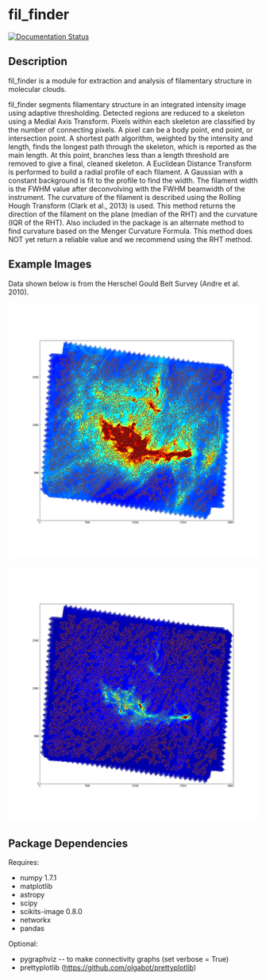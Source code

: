 fil_finder
==========

[![Documentation Status](https://readthedocs.org/projects/fil-finder/badge/?version=latest)](https://readthedocs.org/projects/fil-finder/?badge=latest)

Description
------------

fil_finder is a module for extraction and analysis of filamentary structure in molecular clouds.

fil_finder segments filamentary structure in an integrated intensity image using adaptive thresholding.
Detected regions are reduced to a skeleton using a Medial Axis Transform.
Pixels within each skeleton are classified by the number of connecting pixels.
A pixel can be a body point, end point, or intersection point.
A shortest path algorithm, weighted by the intensity and length, finds the longest path through the skeleton, which is reported as the main length.
At this point, branches less than a length threshold are removed to give a final, cleaned skeleton.
A Euclidean Distance Transform is performed to build a radial profile of each filament.
A Gaussian with a constant background is fit to the profile to find the width.
The filament width is the FWHM value after deconvolving with the FWHM beamwidth of the instrument.
The curvature of the filament is described using the Rolling Hough Transform (Clark et al., 2013) is used.
This method returns the direction of the filament on the plane (median of the RHT) and the curvature (IQR of the RHT).
Also included in the package is an alternate method to find curvature based on the Menger Curvature Formula. This method does NOT yet return a reliable value and we recommend using the RHT method.

Example Images
--------------

Data shown below is from the Herschel Gould Belt Survey (Andre et al. 2010).

![Chameleon-250 Scaled to 2150](images/chameleon-250-filcontours-2150.png "Chameleon-250 Scaled to 2200")

![Chameleon-250 Scaled to 2500](images/chameleon-250-filcontours-2500.png "Chameleon-250 Scaled to 2500")

Package Dependencies
--------------------

Requires:

 *   numpy 1.7.1
 *   matplotlib
 *   astropy
 *   scipy
 *   scikits-image 0.8.0
 *   networkx
 *   pandas

Optional:

 *  pygraphviz -- to make connectivity graphs (set verbose = True)
 *  prettyplotlib (https://github.com/olgabot/prettyplotlib)
